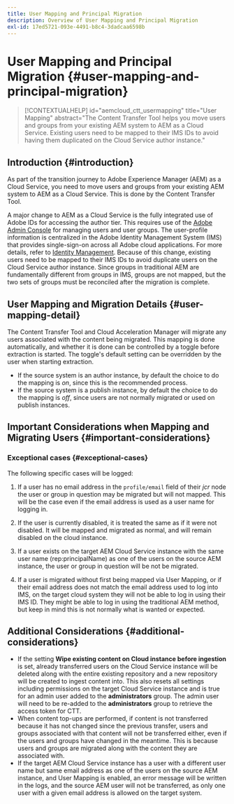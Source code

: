 ```yaml
---
title: User Mapping and Principal Migration
description: Overview of User Mapping and Principal Migration
exl-id: 17ed5721-093e-4491-b8c4-3dadcaa6598b
---
```

# User Mapping and Principal Migration {#user-mapping-and-principal-migration}

>[!CONTEXTUALHELP]
>id="aemcloud_ctt_usermapping"
>title="User Mapping"
>abstract="The Content Transfer Tool helps you move users and groups from your existing AEM system to AEM as a Cloud Service. Existing users need to be mapped to their IMS IDs to avoid having them duplicated on the Cloud Service author instance."

## Introduction {#introduction}

As part of the transition journey to Adobe Experience Manager (AEM) as a Cloud Service, you need to move users and groups from your existing AEM system to AEM as a Cloud Service. This is done by the Content Transfer Tool.

A major change to AEM as a Cloud Service is the fully integrated use of Adobe IDs for accessing the author tier.  This requires use of the [Adobe Admin Console](https://helpx.adobe.com/enterprise/using/admin-console.html) for managing users and user groups. The user-profile information is centralized in the Adobe Identity Management System (IMS) that provides single-sign-on across all Adobe cloud applications. For more details, refer to [Identity Management](https://experienceleague.adobe.com/docs/experience-manager-cloud-service/overview/what-is-new-and-different.html?lang=en#identity-management). Because of this change, existing users need to be mapped to their IMS IDs to avoid duplicate users on the Cloud Service author instance.  Since groups in traditional AEM are fundamentally different from groups in IMS, groups are not mapped, but the two sets of groups must be reconciled after the migration is complete.

## User Mapping and Migration Details {#user-mapping-detail}

The Content Transfer Tool and Cloud Acceleration Manager will migrate any users associated with the content being migrated.  This mapping is done automatically, and whether it is done can be controlled by a toggle before extraction is started.  The toggle's default setting can be overridden by the user when starting extraction.

* If the source system is an author instance, by default the choice to do the mapping is _on_, since this is the recommended process.
* If the source system is a publish instance, by default the choice to do the mapping is _off_, since users are not normally migrated or used on publish instances.

## Important Considerations when Mapping and Migrating Users {#important-considerations}


### Exceptional cases {#exceptional-cases}

The following specific cases will be logged:

1. If a user has no email address in the `profile/email` field of their *jcr* node the user or group in question may be migrated but will not mapped.  This will be the case even if the email address is used as a user name for logging in.

1. If the user is currently disabled, it is treated the same as if it were not disabled. It will be mapped and migrated as normal, and will remain disabled on the cloud instance.

1. If a user exists on the target AEM Cloud Service instance with the same user name (rep:principalName) as one of the users on the source AEM instance, the user or group in question will be not be migrated.

1. If a user is migrated without first being mapped via User Mapping, or if their email address does not match the email address used to log into IMS, on the target cloud system they will not be able to log in using their IMS ID.  They might be able to log in using the traditional AEM method, but keep in mind this is not normally what is wanted or expected.


## Additional Considerations {#additional-considerations}

* If the setting **Wipe existing content on Cloud instance before ingestion** is set, already transferred users on the Cloud Service instance will be deleted along with the entire existing repository and a new repository will be created to ingest content into. This also resets all settings including permissions on the target Cloud Service instance and is true for an admin user added to the **administrators** group. The admin user will need to be re-added to the **administrators** group to retrieve the access token for CTT.
* When content top-ups are performed, if content is not transferred because it has not changed since the previous transfer, users and groups associated with that content will not be transferred either, even if the users and groups have changed in the meantime. This is because users and groups are migrated along with the content they are associated with.
* If the target AEM Cloud Service instance has a user with a different user name but same email address as one of the users on the source AEM instance, and User Mapping is enabled, an error message will be written in the logs, and the source AEM user will not be transferred, as only one user with a given email address is allowed on the target system.